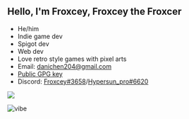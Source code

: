 ## Hello, I'm Froxcey, Froxcey the Froxcer

- He/him
- Indie game dev
- Spigot dev
- Web dev
- Love retro style games with pixel arts
- Email: danichen204@gmail.com
- [Public GPG key](https://keyserver.ubuntu.com/pks/lookup?op=get&search=0xf5ba872d956dea4ec6528cb6621379e1d6250388)
- Discord: [Froxcey#3658](https://discord.com/users/496177812575748107)/[Hypersun_pro#6620](https://discord.com/users/958981729153089566)

![](https://komarev.com/ghpvc/?username=froxcey&style=for-the-badge)

![vibe](https://user-images.githubusercontent.com/51555391/176177206-ec3f9dce-8780-4fe8-b6ac-5eeeac2038d4.gif)
